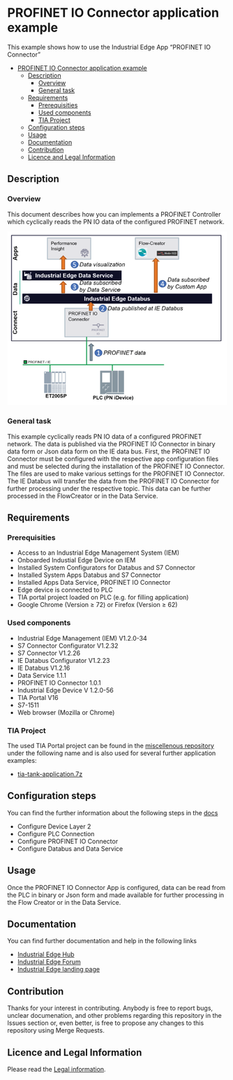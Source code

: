 # PROFINET IO Connector application example

This example shows how to use the Industrial Edge App “PROFINET IO Connector” 

- [PROFINET IO Connector application example](#profinet-io-connector-application-example)
  - [Description](#description)
    - [Overview](#overview)
    - [General task](#general-task)
  - [Requirements](#requirements)
    - [Prerequisities](#prerequisities)
    - [Used components](#used-components)
    - [TIA Project](#tia-project)
  - [Configuration steps](#configuration-steps)
  - [Usage](#usage)
  - [Documentation](#documentation)
  - [Contribution](#contribution)
  - [Licence and Legal Information](#licence-and-legal-information)


## Description

### Overview

This document describes how you can implements a PROFINET Controller which cyclically reads the PN IO data of the configured PROFINET network.

![overview](docs/graphics/Overview.PNG)

### General task

This example cyclically reads PN IO data of a configured PROFINET network. The data is published via the PROFINET IO Connector in binary data form or Json data form on the IE data bus. First, the PROFINET IO Connector must be configured with the respective app configuration files and must be selected during the installation of the PROFINET IO Connector. The files are used to make various settings for the PROFINET IO Connector. 
The IE Databus will transfer the data from the PROFINET IO Connector for further processing under the respective topic. This data can be further processed in the FlowCreator or in the Data Service.

## Requirements

###  Prerequisities

- Access to an Industrial Edge Management System (IEM)
- Onboarded Industial Edge Device on IEM
- Installed System Configurators for Databus and S7 Connector
- Installed System Apps Databus and S7 Connector
- Installed Apps Data Service, PROFINET IO Connector
- Edge device is connected to PLC
- TIA portal project loaded on PLC (e.g. for filling application)
- Google Chrome (Version ≥ 72) or Firefox (Version ≥ 62)

### Used components

- Industrial Edge Management (IEM) V1.2.0-34
- S7 Connector Configurator V1.2.32
- S7 Connector V1.2.26
- IE Databus Configurator V1.2.23
- IE Databus V1.2.16
- Data Service 1.1.1
- PROFINET IO Connector 1.0.1
- Industrial Edge Device V 1.2.0-56
- TIA Portal V16
- S7-1511
- Web browser (Mozilla or Chrome)


### TIA Project

The used TIA Portal project can be found in the [miscellenous repository](https://github.com/industrial-edge/miscellaneous/tree/main/tank%20application) under the following name and is also used for several further application examples:

- [tia-tank-application.7z](https://github.com/industrial-edge/miscellaneous/blob/main/tank%20application/tia-tank-application.7z)

## Configuration steps

You can find the further information about the following steps in the [docs](docs/Installation.md)
- Configure Device Layer 2
- Configure PLC Connection
- Configure PROFINET IO Connector
- Configure Databus and Data Service

## Usage

Once the PROFINET IO Connector App is configured, data can be read from the PLC in binary or Json form and made available for further processing in the Flow Creator or in the Data Service.

## Documentation

You can find further documentation and help in the following links
  - [Industrial Edge Hub](https://iehub.eu1.edge.siemens.cloud/#/documentation)
  - [Industrial Edge Forum](https://www.siemens.com/industrial-edge-forum)
  - [Industrial Edge landing page](https://new.siemens.com/global/en/products/automation/topic-areas/industrial-edge/simatic-edge.html)
  
## Contribution

Thanks for your interest in contributing. Anybody is free to report bugs, unclear documenation, and other problems regarding this repository in the Issues section or, even better, is free to propose any changes to this repository using Merge Requests.

## Licence and Legal Information

Please read the [Legal information](LICENSE.md).
